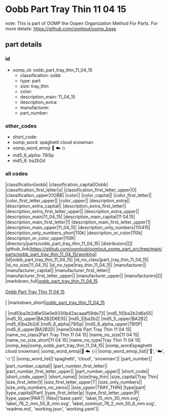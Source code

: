 # Oobb Part Tray Thin 11 04 15  

note: This is part of OOMP the Oopen Organization Method For Parts. For more details: https://github.com/oomlout/oomp_base

##  part details





### id
* oomp_id: oobb_part_tray_thin_11_04_15
  * classification: oobb
  * type: part
  * size: tray_thin
  * color: 
  * description_main: 11_04_15
  * description_extra: 
  * manufacturer: 
  * part_number: 

### other_codes
* short_code: 
* oomp_word: spaghetti cloud snowman
* oomp_word_emoji :spaghetti: :cloud: :snowman:
* md5_6_alpha: 79i5p
* md5_6: ba2b2d

### all codes 
|classification|oobb|
|classification_capital|Oobb|
|classification_first_letter|o|
|classification_first_letter_upper|O|
|classification_upper|OOBB|
|color||
|color_capital||
|color_first_letter||
|color_first_letter_upper||
|color_upper||
|description_extra||
|description_extra_capital||
|description_extra_first_letter||
|description_extra_first_letter_upper||
|description_extra_upper||
|description_main|11_04_15|
|description_main_capital|11 04.15|
|description_main_first_letter|1|
|description_main_first_letter_upper|1|
|description_main_upper|11_04_15|
|description_only_numbers|110415|
|description_only_numbers_short|110k|
|description_or_color|110k|
|description_or_color_upper|110K|
|directory|parts/oobb_part_tray_thin_11_04_15|
|distributors|[]|
|github_link|https://github.com/oomlout/oomlout_oomp_part_src/tree/main/parts/oobb_part_tray_thin_11_04_15/working|
|id|oobb_part_tray_thin_11_04_15|
|id_no_class|part_tray_thin_11_04_15|
|id_no_size|11_04_15|
|id_no_type|tray_thin_11_04_15|
|manufacturer||
|manufacturer_capital||
|manufacturer_first_letter||
|manufacturer_first_letter_upper||
|manufacturer_upper||
|manufacturers|[]|
|markdown_full|[oobb_part_tray_thin_11_04_15](https://github.com/oomlout/oomlout_oomp_part_src/tree/main/parts/oobb_part_tray_thin_11_04_15/working)<br>[](https://github.com/oomlout/oomlout_oomp_part_src/tree/main/parts/oobb_part_tray_thin_11_04_15/working)<br>[Oobb Part Tray Thin 11 04 15](https://github.com/oomlout/oomlout_oomp_part_src/tree/main/parts/oobb_part_tray_thin_11_04_15/working)<br><br>|
|markdown_short|[oobb_part_tray_thin_11_04_15](https://github.com/oomlout/oomlout_oomp_part_src/tree/main/parts/oobb_part_tray_thin_11_04_15/working)<br><br>|
|md5|ba2b2d6e55e0e9330b42acaaaf59de73|
|md5_10|ba2b2d6e55|
|md5_10_upper|BA2B2D6E55|
|md5_5|ba2b2|
|md5_5_upper|BA2B2|
|md5_6|ba2b2d|
|md5_6_alpha|79i5p|
|md5_6_alpha_upper|79I5P|
|md5_6_upper|BA2B2D|
|name|Oobb Part Tray Thin 11 04 15|
|name_no_class|Part Tray Thin 11 04 15|
|name_no_size|11 04 15|
|name_no_size_short|11 04 15|
|name_no_type|Tray Thin 11 04 15|
|oomp_key|oomp_oobb_part_tray_thin_11_04_15|
|oomp_word|spaghetti cloud snowman|
|oomp_word_emoji|:spaghetti: :cloud: :snowman:|
|oomp_word_emoji_list|[':spaghetti:', ':cloud:', ':snowman:']|
|oomp_word_list|['spaghetti', 'cloud', 'snowman']|
|part_number||
|part_number_capital||
|part_number_first_letter||
|part_number_first_letter_upper||
|part_number_upper||
|short_code||
|short_code_upper||
|short_name||
|size|tray_thin|
|size_capital|Tray Thin|
|size_first_letter|t|
|size_first_letter_upper|T|
|size_only_numbers||
|size_only_numbers_no_zeros||
|size_upper|TRAY_THIN|
|type|part|
|type_capital|Part|
|type_first_letter|p|
|type_first_letter_upper|P|
|type_upper|PART|
|files|['base.yaml', 'label_15_mm_30_mm.svg', 'label_76_2_mm_50_8_mm.svg', 'label_oomlout_76_2_mm_50_8_mm.svg', 'readme.md', 'working.json', 'working.yaml']|
